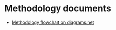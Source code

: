 # Methodology documents
- [Methodology flowchart on diagrams.net](https://app.diagrams.net/#HUTMSustAg%2Fmethodology%2Fmain%2FENV399_methodology.drawio)
